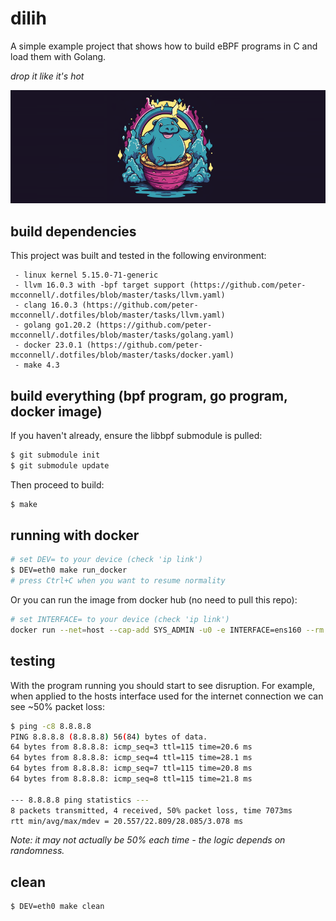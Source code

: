 dilih
=====

A simple example project that shows how to build eBPF programs in C and load them with Golang.

_drop it like it's hot_

![dilih balancy logo](./media/logo.png "drop it like its hot")

build dependencies
------------------

This project was built and tested in the following environment:

```
 - linux kernel 5.15.0-71-generic
 - llvm 16.0.3 with -bpf target support (https://github.com/peter-mcconnell/.dotfiles/blob/master/tasks/llvm.yaml)
 - clang 16.0.3 (https://github.com/peter-mcconnell/.dotfiles/blob/master/tasks/llvm.yaml)
 - golang go1.20.2 (https://github.com/peter-mcconnell/.dotfiles/blob/master/tasks/golang.yaml)
 - docker 23.0.1 (https://github.com/peter-mcconnell/.dotfiles/blob/master/tasks/docker.yaml)
 - make 4.3
```

build everything (bpf program, go program, docker image)
--------------------------------------------------------

If you haven't already, ensure the libbpf submodule is pulled:
```sh
$ git submodule init
$ git submodule update
```

Then proceed to build:
```sh
$ make
```

running with docker
-------------------

```sh
# set DEV= to your device (check 'ip link')
$ DEV=eth0 make run_docker
# press Ctrl+C when you want to resume normality
```

Or you can run the image from docker hub (no need to pull this repo):

```sh
# set INTERFACE= to your device (check 'ip link')
docker run --net=host --cap-add SYS_ADMIN -u0 -e INTERFACE=ens160 --rm pemcconnell/dilih:v0.0.1-pre
```

testing
-------

With the program running you should start to see disruption. For example, when applied to the hosts interface used for the internet connection we can see ~50% packet loss:

```sh
$ ping -c8 8.8.8.8
PING 8.8.8.8 (8.8.8.8) 56(84) bytes of data.
64 bytes from 8.8.8.8: icmp_seq=3 ttl=115 time=20.6 ms
64 bytes from 8.8.8.8: icmp_seq=4 ttl=115 time=28.1 ms
64 bytes from 8.8.8.8: icmp_seq=7 ttl=115 time=20.8 ms
64 bytes from 8.8.8.8: icmp_seq=8 ttl=115 time=21.8 ms

--- 8.8.8.8 ping statistics ---
8 packets transmitted, 4 received, 50% packet loss, time 7073ms
rtt min/avg/max/mdev = 20.557/22.809/28.085/3.078 ms
```

_Note: it may not actually be 50% each time - the logic depends on randomness._

clean
-----

```sh
$ DEV=eth0 make clean
```
